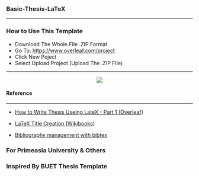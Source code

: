 ### Basic-Thesis-LaTeX

---
### How to Use This Template

- Download The Whole FIle .ZIP Format
- Go To: https://www.overleaf.com/project
- Click New Poject
- Select Upload Project (Upload The .ZIP FIle)
---


<p align="center">
  <img src="https://cutt.ly/jdmyMOX"/>
</p>

#### Reference 

---

- [How to Write Thesis Useing LateX - Part 1 (Overleaf)](https://www.overleaf.com/learn/latex/How_to_Write_a_Thesis_in_LaTeX_(Part_1):_Basic_Structure)

- [LaTeX Title Creation (Wikibooks)](https://en.wikibooks.org/wiki/LaTeX/Title_Creation)

- [Bibliography management with bibtex](https://www.overleaf.com/learn/latex/Bibliography_management_with_bibtex)


### For Primeasia University & Others
### Inspired By BUET Thesis Template

